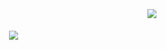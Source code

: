 <img align="right" src="https://visitor-badge.laobi.icu/badge?page_id=jakubziemianski97.jakubziemianski97" />

<h1 align="center">
    <img src="https://readme-typing-svg.herokuapp.com?font=Fira+Code&weight=500&size=30&duration=4000&pause=500&color=78F7DA&random=false&width=435&lines=Hi+there!;I'm+Jakub+Ziemia%C5%84ski+%F0%9F%91%8B%F0%9F%8F%BD"/>
</h1>

<!--
**jakubziemianski97/jakubziemianski97** is a ✨ _special_ ✨ repository because its `README.md` (this file) appears on your GitHub profile.

Here are some ideas to get you started:

- 🔭 I’m currently working on ...
- 🌱 I’m currently learning ...
- 👯 I’m looking to collaborate on ...
- 🤔 I’m looking for help with ...
- 💬 Ask me about ...
- 📫 How to reach me: ...
- 😄 Pronouns: ...
- ⚡ Fun fact: ...
-->
